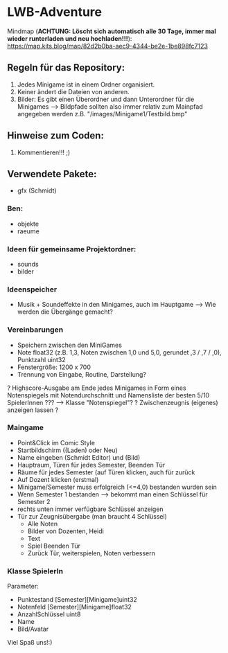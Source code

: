 # LWB-Adventure

Mindmap (**ACHTUNG: Löscht sich automatisch alle 30 Tage, immer mal wieder runterladen und neu hochladen!!!**):
https://map.kits.blog/map/82d2b0ba-aec9-4344-be2e-1be898fc7123

## Regeln für das Repository: 

1. Jedes Minigame ist in einem Ordner organisiert.
2. Keiner ändert die Dateien von anderen.
3. Bilder: Es gibt einen Überordner und dann Unterordner für die Minigames
--> Bildpfade sollten also immer relativ zum Mainpfad angegeben werden z.B. "/images/Minigame1/Testbild.bmp"

## Hinweise zum Coden: 

1. Kommentieren!!! ;) 

## Verwendete Pakete:

- gfx (Schmidt)
### Ben:
- objekte
- raeume

### Ideen für gemeinsame Projektordner:
- sounds
- bilder

### Ideenspeicher
- Musik + Soundeffekte in den Minigames, auch im Hauptgame --> Wie werden die Übergänge gemacht?

### Vereinbarungen
- Speichern zwischen den MiniGames
- Note float32 (z.B. 1,3, Noten zwischen 1,0 und 5,0, gerundet ,3 / ,7 / ,0), Punktzahl uint32
- Fenstergröße: 1200 x 700 
- Trennung von Eingabe, Routine, Darstellung?

? Highscore-Ausgabe am Ende jedes Minigames in Form eines Notenspiegels mit Notendurchschnitt
    und Namensliste der besten 5/10 SpielerInnen ??? --> Klasse "Notenspiegel"?
? Zwischenzeugnis (eigenes) anzeigen lassen ?

### Maingame
- Point&Click im Comic Style
- Startbildschirm ((Laden) oder Neu)
- Name eingeben (Schmidt Editor) und (Bild) 
- Hauptraum, Türen für jedes Semester, Beenden Tür
- Räume für jedes Semester (auf Türen klicken, auch für zurück
- Auf Dozent klicken (erstmal)
- Minigame/Semester muss erfolgreich (<=4,0) bestanden wurden sein
- Wenn Semester 1 bestanden --> bekommt man einen Schlüssel für Semester 2
- rechts unten immer verfügbare Schlüssel anzeigen
- Tür zur Zeugnisübergabe (man braucht 4 Schlüssel)
  - Alle Noten
  - Bilder von Dozenten, Heidi
  - Text
  - Spiel Beenden Tür
  - Zurück Tür, weiterspielen, Noten verbessern

### Klasse SpielerIn
Parameter:
- Punktestand [Semester][Minigame]uint32
- Notenfeld [Semester][Minigame]float32 
- AnzahlSchlüssel uint8
- Name
- Bild/Avatar


Viel Spaß uns!:) 
